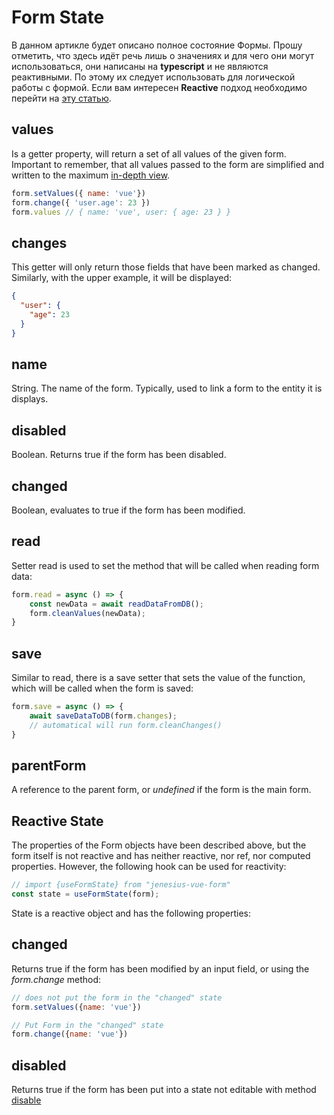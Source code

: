 # Form State
В данном артикле будет описано полное состояние Формы. Прошу отметить, что здесь идёт речь лишь о значениях и для чего
они могут использоваться, они написаны на **typescript** и не являются реактивными. По этому их следует использовать для
логической работы с формой. Если вам интересен **Reactive** подход необходимо перейти на
[эту статью](/guide/form-reactivity).

## values
Is a getter property, will return a set of all values of the given form. Important to remember,
that all values passed to the form are simplified and written to the maximum
[in-depth view](/).
```js
form.setValues({ name: 'vue'})
form.change({ 'user.age': 23 })
form.values // { name: 'vue', user: { age: 23 } }
```

## changes
This getter will only return those fields that have been marked as changed.
Similarly, with the upper example, it will be displayed:
```json
{
  "user": {
    "age": 23
  }
}
```

## name
String. The name of the form. Typically, used to link a form to the entity it is
displays.

## disabled
Boolean. Returns true if the form has been disabled.

## changed
Boolean, evaluates to true if the form has been modified.

## read
Setter read is used to set the method that will be called when reading
form data:
```js
form.read = async () => {
	const newData = await readDataFromDB();
	form.cleanValues(newData);
}
```

## save
Similar to read, there is a save setter that sets the value of the function,
which will be called when the form is saved:
```js
form.save = async () => {
	await saveDataToDB(form.changes);
	// automatical will run form.cleanChanges()
}
```

## parentForm
A reference to the parent form, or *undefined* if the form is the main form.

## Reactive State
The properties of the Form objects have been described above, but the form itself is not
reactive and has neither reactive, nor ref, nor
computed properties. However, the following hook can be used for reactivity:
```js
// import {useFormState} from "jenesius-vue-form"
const state = useFormState(form);
```

State is a reactive object and has the following properties:

## changed

Returns true if the form has been modified by an input field, or
using the *form.change* method:
```js
// does not put the form in the "changed" state
form.setValues({name: 'vue'}) 

// Put Form in the "changed" state
form.change({name: 'vue'})
```
## disabled
Returns true if the form has been put into a state
not editable with
method [disable](/guide/form-methods#disable)

